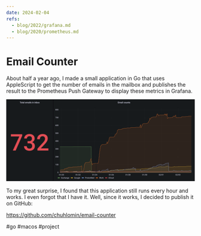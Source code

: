```yaml
---
date: 2024-02-04
refs:
  - blog/2022/grafana.md
  - blog/2020/prometheus.md
---
```


# Email Counter

About half a year ago, I made a small application in Go that uses AppleScript to get the number of emails in the mailbox and publishes the result to the Prometheus Push Gateway to display these metrics in Grafana.

![email-counter graph in Grafana](email-counter.png)

To my great surprise, I found that this application still runs every hour and works. I even forgot that I have it. Well, since it works, I decided to publish it on GitHub:

https://github.com/chuhlomin/email-counter

#go #macos #project
